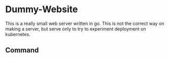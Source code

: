 # Dummy-Website

This is a really small web server written in go. 
This is not the correct way on making a server, but serve only to try to experiment deployment on kubernetes.

## Command

